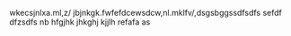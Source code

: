 wkecsjnlxa.ml,z/ jbjnkgk.fwfefdcewsdcw,nl.mklfv/,dsgsbggssdfsdfs
sefdf
dfzsdfs
nb
hfgjhk
jhkghj
kjjlh
refafa
as
